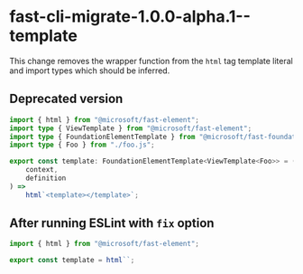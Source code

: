 # fast-cli-migrate-1.0.0-alpha.1--template

This change removes the wrapper function from the `html` tag template literal and import types which should be inferred.

## Deprecated version

```ts
import { html } from "@microsoft/fast-element";
import type { ViewTemplate } from "@microsoft/fast-element";
import type { FoundationElementTemplate } from "@microsoft/fast-foundation";
import type { Foo } from "./foo.js";

export const template: FoundationElementTemplate<ViewTemplate<Foo>> = (
    context,
    definition
) =>
    html`<template></template>`;
```

## After running ESLint with `fix` option

```ts
import { html } from "@microsoft/fast-element";

export const template = html``;
```